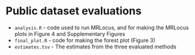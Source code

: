 # Public dataset evaluations

* `analysis.R` - code used to run MRLocus, and for making the
  MRLocus plots in Figure 4 and Supplementary Figures
* `final_plot.R` - code for making the forest plot (Figure 3)
* `estimates.tsv` - The estimates from the three evaluated methods
